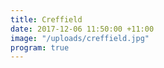 ```yaml
---
title: Creffield
date: 2017-12-06 11:50:00 +11:00
image: "/uploads/creffield.jpg"
program: true
---
```



